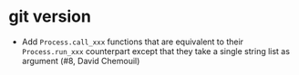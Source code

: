 # git version

- Add `Process.call_xxx` functions that are equivalent to their
  `Process.run_xxx` counterpart except that they take a single string
  list as argument (#8, David Chemouil)

